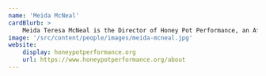 ```yaml
---
name: 'Meida McNeal'
cardBlurb: >
    Meida Teresa McNeal is the Director of Honey Pot Performance, an Afro-feminist collective dedicated to critical performance and public humanities. Recent projects include ways of knowing (2019), a performance and media project exploring systems of knowledge production that premiered at Experimental Station in November 2019 and The Chicago Black Social Culture Map (2019), an online map, community archiving, and live program series exploring Chicago’s Black social lineage from the Great Migration to the present, which included  6 programs across the city’s South, West, and North sides.
image: '/src/content/people/images/meida-mcneal.jpg'
website:
    display: honeypotperformance.org
    url: https://www.honeypotperformance.org/about
---
```

